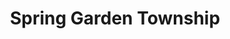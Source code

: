 ---
title: Spring Garden Township
url: /spring-garden-township/
latitude: 39.948
longitude: -76.711
---